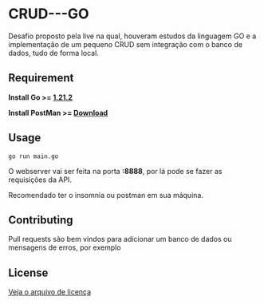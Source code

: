 # CRUD---GO
Desafio proposto pela live na qual, houveram estudos da linguagem GO e a implementação de um pequeno CRUD sem integração com o banco de dados, tudo de forma local.

## Requirement

**Install Go >= [1.21.2](https://go.dev/doc/install)**

**Install PostMan >= [Download](https://www.postman.com/downloads/)**

## Usage

```SH
go run main.go
```
O webserver vai ser feita na porta **:8888**, por lá pode se fazer as requisições da API.

Recomendado ter o insomnia ou postman em sua máquina.

## Contributing

Pull requests são bem vindos para adicionar um banco de dados ou mensagens de erros, por exemplo

## License

[Veja o arquivo de licença](https://github.com/stherzada/CRUD---GO/blob/main/LICENSE)
